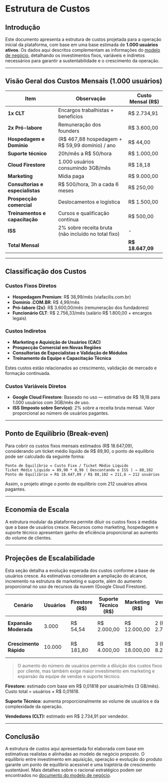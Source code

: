 # Estrutura de Custos

## Introdução

Este documento apresenta a estrutura de custos projetada para a operação inicial da plataforma, com base em uma base estimada de **1.000 usuários ativos**. Os dados aqui descritos complementam as informações do [modelo de negócio](./modelo_negocio.md), detalhando os investimentos fixos, variáveis e indiretos necessários para garantir a sustentabilidade e o crescimento da operação.

---

## Visão Geral dos Custos Mensais (1.000 usuários)

| Item                              | Observação                                           | Custo Mensal (R$) |
|-----------------------------------|------------------------------------------------------|-------------------|
| **1x CLT**                        | Encargos trabalhistas + benefícios                   | R$ 2.734,91       |
| **2x Pró-labore**                | Remuneração dos founders                             | R$ 3.600,00       |
| **Hospedagem e Domínio**         | (R$ 467,88 hospedagem + R$ 59,99 domínio) / ano      | R$ 44,00          |
| **Suporte técnico**              | 20h/mês a R$ 50/hora                                 | R$ 1.000,00       |
| **Cloud Firestore**              | 1.000 usuários consumindo 3GB/mês                    | R$ 18,18          |
| **Marketing**                    | Mídia paga                                           | R$ 9.000,00       |
| **Consultorias e especialistas** | R$ 500/hora, 3h a cada 6 meses                       | R$ 250,00         |
| **Prospecção comercial**         | Deslocamentos e logística                            | R$ 1.500,00       |
| **Treinamentos e capacitação**   | Cursos e qualificação contínua                       | R$ 500,00         |
| **ISS**                          | 2% sobre receita bruta (não incluído no total fixo)  | -                 |
| **Total Mensal**      |                                                      | **R$ 18.647,09**  |

---

## Classificação dos Custos

### Custos Fixos Diretos

- **Hospedagem Premium**: R$ 38,99/mês (viafacilis.com.br)
- **Domínio .COM.BR**: R$ 4,99/mês
- **Pró-labore (2x)**: R$ 3.600,00/mês (remuneração dos fundadores)
- **Funcionário CLT**: R$ 2.756,33/mês (salário R$ 1.800,00 + encargos legais)

### Custos Indiretos

- **Marketing e Aquisição de Usuários (CAC)**
- **Prospecção Comercial em Novas Regiões**
- **Consultorias de Especialistas e Validação de Módulos**
- **Treinamento da Equipe e Capacitação Técnica**

Estes custos estão relacionados ao crescimento, validação de mercado e formação continuada.

### Custos Variáveis Diretos

- **Google Cloud Firestore**: Baseado no uso — estimativa de R$ 18,18 para 1.000 usuários com 3GB/mês de uso.
- **ISS (Imposto sobre Serviço)**: 2% sobre a receita bruta mensal. Valor proporcional ao número de usuários pagantes.

---

## Ponto de Equilíbrio (Break-even)

Para cobrir os custos fixos mensais estimados (R$ 18.647,09), considerando um ticket médio líquido de R$ 89,90, o ponto de equilíbrio pode ser calculado da seguinte forma:

```
Ponto de Equilíbrio = Custo Fixo / Ticket Médio Líquido
Ticket Médio Líquido = 89,90 * 0,98 ( Descontando o ISS ) → 88,102
Ponto de Equilíbrio ≈ R$ 18.647,09 / R$ 88,102 ≈ 211,6 → 212 usuários
```

Assim, o projeto atinge o ponto de equilíbrio com 212 usuários ativos pagantes.

---

## Economia de Escala

A estrutura modular da plataforma permite diluir os custos fixos à medida que a base de usuários cresce. Recursos como marketing, hospedagem e suporte técnico apresentam ganho de eficiência proporcional ao aumento do volume de clientes.

---

## Projeções de Escalabilidade

Esta seção detalha a evolução esperada dos custos conforme a base de usuários cresce. As estimativas consideram a ampliação do alcance, incremento na estrutura de marketing e suporte, além do aumento proporcional no uso de recursos da nuvem (Google Cloud Firestore).

| Cenário                 | Usuários | Firestore (R$) | Suporte Técnico (R$) | Marketing (R$) | Vendedores (CLT)     | Estimativa Total Mensal |
|------------------------|----------|----------------|-----------------------|----------------|-----------------------|--------------------------|
| **Expansão Moderada**  | 3.000    | R$ 54,54       | R$ 2.000,00           | R$ 12.000,00   | 2 (R$ 2.734,91)       | R$ 22.500,00 (estimado)  |
| **Crescimento Rápido** | 10.000   | R$ 181,80      | R$ 4.000,00           | R$ 18.000,00   | 3 (R$ 8.204,73)       | R$ 33.500,00 (estimado)  |

> O aumento do número de usuários permite a diluição dos custos fixos por cliente, mas também exige maior investimento em marketing e expansão da equipe de vendas e suporte técnico.

**Firestore:** estimado com base em R$ 0,01818 por usuário/mês (3 GB/mês). Custo total = usuários × R$ 0,01818.

**Suporte Técnico:** aumenta proporcionalmente ao volume de usuários e da complexidade da operação.

**Vendedores (CLT):** estimado em R$ 2.734,91 por vendedor.

---

## Conclusão

A estrutura de custos aqui apresentada foi elaborada com base em estimativas realistas e alinhadas ao modelo de negócio proposto. O equilíbrio entre investimento em aquisição, operação e evolução do produto garante um ponto de equilíbrio acessível e uma trajetória de crescimento sustentável. Mais detalhes sobre o racional estratégico podem ser encontrados no [documento do modelo de negócio](./modelo_negocio.md).